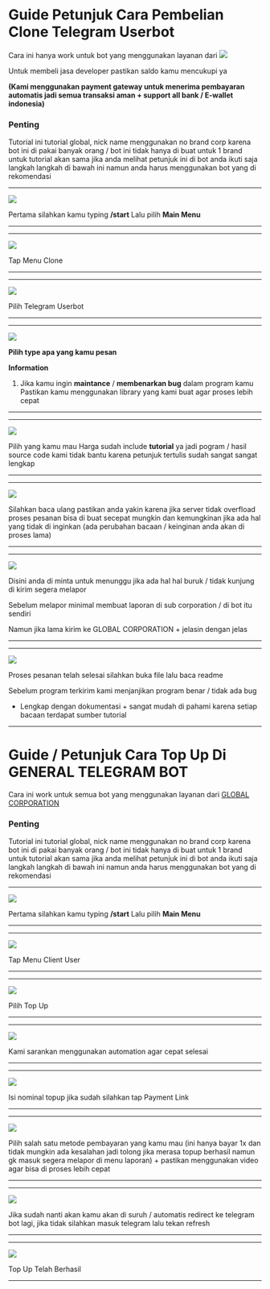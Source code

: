 # Guide Petunjuk Cara Pembelian Clone Telegram Userbot

Cara ini hanya work untuk bot yang menggunakan layanan dari ![](https://t.me/GLOBAL_CORP_ORG_BOT)

Untuk membeli jasa developer pastikan saldo kamu mencukupi ya 

**(Kami menggunakan payment gateway untuk menerima pembayaran automatis jadi semua transaksi aman + support all bank / E-wallet indonesia)**

### Penting

Tutorial ini tutorial global, nick name menggunakan no brand corp karena bot ini di pakai banyak orang / bot ini tidak hanya di buat untuk 1 brand untuk tutorial akan sama jika anda melihat petunjuk ini di bot anda ikuti saja langkah langkah di bawah ini namun anda harus menggunakan bot yang di rekomendasi


---

![](https://github.com/globalcorporation/.github/blob/main/assets/general-telegram-bot/buy-clone-general-telegram-userbot/id/01.png?raw=true)

Pertama silahkan kamu typing **/start** Lalu pilih **Main Menu**

---

---

![](https://github.com/globalcorporation/.github/blob/main/assets/general-telegram-bot/buy-clone-general-telegram-userbot/id/02.png?raw=true)

Tap Menu Clone

---


---

![](https://github.com/globalcorporation/.github/blob/main/assets/general-telegram-bot/buy-clone-general-telegram-userbot/id/03.png?raw=true)

Pilih Telegram Userbot

---

---

![](https://github.com/globalcorporation/.github/blob/main/assets/general-telegram-bot/buy-clone-general-telegram-userbot/id/04.png?raw=true)

**Pilih type apa yang kamu pesan**

**Information**

1. Jika kamu ingin **maintance** / **membenarkan bug** dalam program kamu
   Pastikan kamu menggunakan library yang kami buat agar proses lebih cepat

---

---

![](https://github.com/globalcorporation/.github/blob/main/assets/general-telegram-bot/buy-clone-general-telegram-userbot/id/05.png?raw=true)

Pilih yang kamu mau Harga sudah include **tutorial** ya jadi pogram / hasil source code kami tidak bantu karena petunjuk tertulis sudah sangat sangat lengkap 

---


---

![](https://github.com/globalcorporation/.github/blob/main/assets/general-telegram-bot/buy-clone-general-telegram-userbot/id/06.png?raw=true)

Silahkan baca ulang pastikan anda yakin karena jika server tidak overfload proses pesanan bisa di buat secepat mungkin dan kemungkinan jika ada hal yang tidak di inginkan (ada perubahan bacaan / keinginan anda akan di proses lama)

---

---

![](https://github.com/globalcorporation/.github/blob/main/assets/general-telegram-bot/buy-clone-general-telegram-userbot/id/07.png?raw=true)

Disini anda di minta untuk menunggu jika ada hal hal buruk / tidak kunjung di kirim segera melapor

Sebelum melapor minimal membuat laporan di sub corporation / di bot itu sendiri 

Namun jika lama kirim ke GLOBAL CORPORATION + jelasin dengan jelas

---


---

![](https://github.com/globalcorporation/.github/blob/main/assets/general-telegram-bot/buy-clone-general-telegram-userbot/id/08.png?raw=true)

Proses pesanan telah selesai silahkan buka file lalu baca readme

Sebelum program terkirim kami menjanjikan program benar / tidak ada bug
+ Lengkap dengan dokumentasi + sangat mudah di pahami karena setiap bacaan terdapat sumber tutorial


  
---


<!-- START GUIDE TOP UP GENERAL TELEGRAM BOT -->


# Guide / Petunjuk Cara Top Up Di GENERAL TELEGRAM BOT

Cara ini work untuk semua bot yang menggunakan layanan dari [GLOBAL CORPORATION](https://t.me/GLOBAL_CORP_ORG_BOT?start=guide-topup-general-telegram-bot)

### Penting

Tutorial ini tutorial global, nick name menggunakan no brand corp karena bot ini di pakai banyak orang / bot ini tidak hanya di buat untuk 1 brand untuk tutorial akan sama jika anda melihat petunjuk ini di bot anda ikuti saja langkah langkah di bawah ini namun anda harus menggunakan bot yang di rekomendasi

---

![](https://github.com/globalcorporation/.github/blob/main/assets/general-telegram-bot/top_up_me/id/top_up_01.png?raw=true)

Pertama silahkan kamu typing **/start** Lalu pilih **Main Menu**

---

---

![](https://github.com/globalcorporation/.github/blob/main/assets/general-telegram-bot/top_up_me/id/top_up_02.png?raw=true)

Tap Menu Client User

---

---

![](https://github.com/globalcorporation/.github/blob/main/assets/general-telegram-bot/top_up_me/id/top_up_03.png?raw=true)

Pilih Top Up

---

---

![](https://github.com/globalcorporation/.github/blob/main/assets/general-telegram-bot/top_up_me/id/top_up_04.png?raw=true)

Kami sarankan menggunakan automation agar cepat selesai

---

---

![](https://github.com/globalcorporation/.github/blob/main/assets/general-telegram-bot/top_up_me/id/top_up_05.png?raw=true)

Isi nominal topup jika sudah silahkan tap Payment Link

---


---

![](https://github.com/globalcorporation/.github/blob/main/assets/general-telegram-bot/top_up_me/id/top_up_06.png?raw=true)

Pilih salah satu metode pembayaran yang kamu mau (ini hanya bayar 1x dan tidak mungkin ada kesalahan jadi tolong jika merasa topup berhasil namun gk masuk segera melapor di menu laporan) + pastikan menggunakan video agar bisa di proses lebih cepat

---

---

![](https://github.com/globalcorporation/.github/blob/main/assets/general-telegram-bot/top_up_me/id/top_up_07.png?raw=true)

Jika sudah nanti akan  kamu akan di suruh / automatis redirect ke telegram bot lagi, jika tidak silahkan masuk telegram lalu tekan refresh

---

---

![](https://github.com/globalcorporation/.github/blob/main/assets/general-telegram-bot/top_up_me/id/top_up_08.png?raw=true)

Top Up Telah Berhasil

---



<!-- END GUIDE TOP UP GENERAL TELEGRAM BOT -->